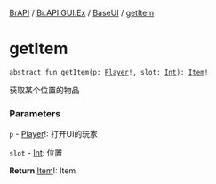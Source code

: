 [BrAPI](../../index.md) / [Br.API.GUI.Ex](../index.md) / [BaseUI](index.md) / [getItem](./get-item.md)

# getItem

`abstract fun getItem(p: `[`Player`](https://hub.spigotmc.org/javadocs/spigot/org/bukkit/entity/Player.html)`!, slot: `[`Int`](https://kotlinlang.org/api/latest/jvm/stdlib/kotlin/-int/index.html)`): `[`Item`](../-item/index.md)`!`

获取某个位置的物品

### Parameters

`p` - [Player](https://hub.spigotmc.org/javadocs/spigot/org/bukkit/entity/Player.html)!: 打开UI的玩家

`slot` - [Int](https://kotlinlang.org/api/latest/jvm/stdlib/kotlin/-int/index.html): 位置

**Return**
[Item](../-item/index.md)!: Item

